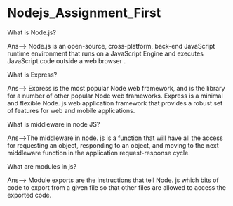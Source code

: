 # Nodejs_Assignment_First
What is Node.js?

Ans--> Node.js is an open-source, cross-platform, back-end JavaScript runtime environment that runs on a JavaScript Engine and executes JavaScript code outside a web browser .

What is Express?

Ans--> Express is the most popular Node web framework, and is the library for a number of other popular Node web frameworks.
Express is a minimal and flexible Node. js web application framework that provides a robust set of features for web and mobile applications.

What is middleware in node JS?

Ans-->The middleware in node. js is a function that will have all the access for requesting an object, responding to an object, and moving to the next middleware function in the application request-response cycle.

What are modules in js?

Ans--> Module exports are the instructions that tell Node. js which bits of code to export from a given file so that other files are allowed to access the exported code.
